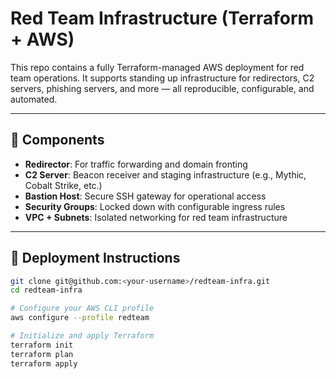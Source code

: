 # Red Team Infrastructure (Terraform + AWS)

This repo contains a fully Terraform-managed AWS deployment for red team operations. It supports standing up infrastructure for redirectors, C2 servers, phishing servers, and more — all reproducible, configurable, and automated.

---

## 🧩 Components

- **Redirector**: For traffic forwarding and domain fronting
- **C2 Server**: Beacon receiver and staging infrastructure (e.g., Mythic, Cobalt Strike, etc.)
- **Bastion Host**: Secure SSH gateway for operational access
- **Security Groups**: Locked down with configurable ingress rules
- **VPC + Subnets**: Isolated networking for red team infrastructure

---

## 🚀 Deployment Instructions

```bash
git clone git@github.com:<your-username>/redteam-infra.git
cd redteam-infra

# Configure your AWS CLI profile
aws configure --profile redteam

# Initialize and apply Terraform
terraform init
terraform plan
terraform apply

